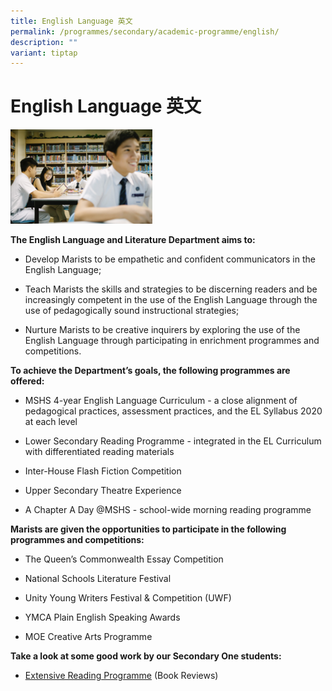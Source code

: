 ```yaml
---
title: English Language 英文
permalink: /programmes/secondary/academic-programme/english/
description: ""
variant: tiptap
---
```

<h1>English Language 英文</h1>
<div class="isomer-image-wrapper">
<img style="width:45%" height="auto" width="100%" src="/images/Academic%20Programme/Secondary/english_v1.png">
</div>
<p><strong>The English Language and Literature Department aims to:</strong>
</p>
<ul data-tight="true" class="tight">
<li>
<p>Develop Marists to be&nbsp;empathetic and confident communicators in the
English Language;&nbsp;</p>
</li>
<li>
<p>Teach Marists the skills and strategies to be discerning readers and be
increasingly competent in the use of the English Language through the use
of pedagogically sound instructional strategies;&nbsp;&nbsp;</p>
</li>
<li>
<p>Nurture Marists to be creative inquirers by exploring the use of the English
Language through participating in enrichment programmes and competitions.&nbsp;</p>
</li>
</ul>
<p><strong>To achieve the Department’s goals, the following programmes are offered:</strong>
</p>
<ul>
<li>
<p>MSHS 4-year English Language Curriculum - a close alignment of pedagogical
practices, assessment practices, and the EL Syllabus 2020 at each level</p>
</li>
<li>
<p>Lower Secondary Reading Programme - integrated in the EL Curriculum with
differentiated reading materials</p>
</li>
<li>
<p>Inter-House Flash Fiction Competition</p>
</li>
<li>
<p>Upper Secondary Theatre Experience</p>
</li>
<li>
<p>A Chapter A Day @MSHS - school-wide morning reading programme</p>
</li>
</ul>
<p><strong>Marists are given the opportunities to participate in the following programmes and competitions:</strong>
</p>
<ul>
<li>
<p>The Queen’s Commonwealth Essay Competition</p>
</li>
<li>
<p>National Schools Literature Festival</p>
</li>
<li>
<p>Unity Young Writers Festival &amp; Competition (UWF)</p>
</li>
<li>
<p>YMCA Plain English Speaking Awards</p>
</li>
<li>
<p>MOE Creative Arts Programme</p>
</li>
</ul>
<p><strong>Take a look at some good work by our Secondary One students:</strong>&nbsp;</p>
<ul data-tight="true" class="tight">
<li>
<p><a href="https://docs.google.com/presentation/d/1XrgeUz9VboNAh2K8FOpxm8jCBfRIXSJWvTL6P1E5f6w/edit?usp=sharing" rel="noopener noreferrer nofollow" target="_blank">Extensive Reading Programme</a>&nbsp;(Book
Reviews)</p>
</li>
</ul>
<p></p>